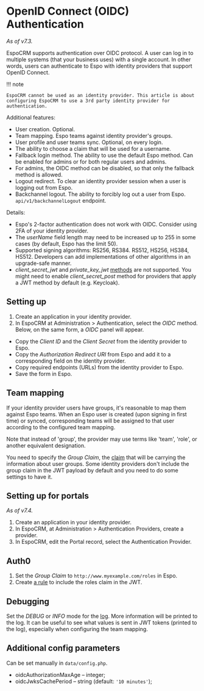 # OpenID Connect (OIDC) Authentication

*As of v7.3.*

EspoCRM supports authentication over OIDC protocol. A user can log in to multiple systems (that your business uses) with a single account. In other words, users can authenticate to Espo with identity providers that support OpenID Connect.

!!! note

    EspoCRM cannot be used as an identity provider. This article is about configuring EspoCRM to use a 3rd party identity provider for authentication.

Additional features:

* User creation. Optional.
* Team mapping. Espo teams against identity provider's groups.
* User profile and user teams sync. Optional, on every login.
* The ability to choose a claim that will be used for a username.
* Fallback login method. The ability to use the default Espo method. Can be enabled for admins or for both regular users and admins.
* For admins, the OIDC method can be disabled, so that only the fallback method is allowed.
* Logout redirect. To clear an identity provider session when a user is logging out from Espo.
* Backchannel logout. The ability to forcibly log out a user from Espo. `api/v1/backchannelLogout` endpoint.

Details:

* Espo's 2-factor authentication does not work with OIDC. Consider using 2FA of your identity provider.
* The *userName* field length may need to be increased up to 255 in some cases (by default, Espo has the limit 50).
* Supported signing algorithms: RS256, RS384. RS512, HS256, HS384, HS512. Developers can add implementations of other algorithms in an upgrade-safe manner.
* *client_secret_jwt* and *private_key_jwt* [methods](https://openid.net/specs/openid-connect-core-1_0.html#ClientAuthentication) are not supported. You might need to enable *client_secret_post* method for providers that apply a JWT method by default (e.g. Keycloak).

## Setting up

1. Create an application in your identity provider.
2. In EspoCRM at Administration > Authentication, select the *OIDC* method. Below, on the same form, a *OIDC* panel will appear.
  * Copy the *Client ID* and the *Client Secret* from the identity provider to Espo.
  * Copy the *Authorization Redirect URI* from Espo and add it to a corresponding field on the identity provider.
  * Copy required endpoints (URLs) from the identity provider to Espo.
  * Save the form in Espo.

## Team mapping

If your identity provider users have groups, it's reasonable to map them against Espo teams. When an Espo user is created (upon signing in first time) or synced, corresponding teams will be assigned to that user according to the configured team mapping.

Note that instead of 'group', the provider may use terms like 'team', 'role', or another equivalent designation.

You need to specify the *Group Claim*, the [claim](https://en.wikipedia.org/wiki/JSON_Web_Token) that will be carrying the information about user groups. Some identity providers don't include the group claim in the JWT payload by default and you need to do some settings to have it.

## Setting up for portals

*As of v7.4.*

1. Create an application in your identity provider.
2. In EspoCRM, at Administration > Authentication Providers, create a provider.
3. In EspoCRM, edit the Portal record, select the Authentication Provider.

## Auth0

1. Set the *Group Claim* to `http://www.myexample.com/roles` in Espo.
2. Create [a rule](https://auth0.com/docs/manage-users/access-control/sample-use-cases-actions-with-authorization?_ga=2.226983773.1572279349.1664444295-1913114833.1664024344&_gl=1*1y6ck81*rollup_ga*MTkxMzExNDgzMy4xNjY0MDI0MzQ0*rollup_ga_F1G3E656YZ*MTY2NDQ1ODY2Mi44LjEuMTY2NDQ2MzU5OS40OS4wLjA.#add-user-roles-to-tokens) to include the roles claim in the JWT.

## Debugging

Set the *DEBUG* or *INFO* mode for the [log](log.md). More information will be printed to the log. It can be useful to see what values is sent in JWT tokens (printed to the log), especially when configuring the team mapping.

## Additional config parameters

Can be set manually in `data/config.php`.

* oidcAuthorizationMaxAge – integer;
* oidcJwksCachePeriod – string  (default: `'10 minutes'`);
